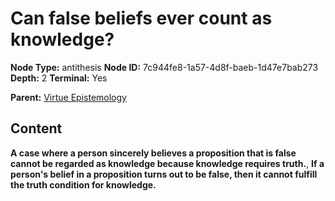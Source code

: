 # Can false beliefs ever count as knowledge?

**Node Type:** antithesis
**Node ID:** 7c944fe8-1a57-4d8f-baeb-1d47e7bab273
**Depth:** 2
**Terminal:** Yes

**Parent:** [Virtue Epistemology](virtue-epistemology.md)

## Content

**A case where a person sincerely believes a proposition that is false cannot be regarded as knowledge because knowledge requires truth.**, **If a person's belief in a proposition turns out to be false, then it cannot fulfill the truth condition for knowledge.**
